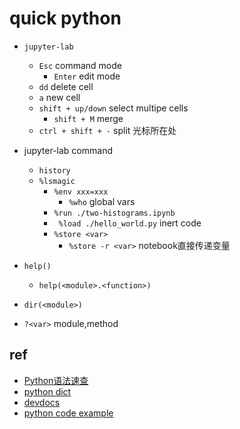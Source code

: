 # quick python

+ `jupyter-lab`
    + `Esc` command mode
        + `Enter` edit mode
    + `dd` delete cell
    + `a` new cell
    + `shift + up/down` select multipe cells
        + `shift + M` merge
    + `ctrl + shift + -` split 光标所在处

+ jupyter-lab command
    + `history`
    + `%lsmagic`
        + `%env xxx=xxx`
            + `%who` global vars
        + `%run ./two-histograms.ipynb`
        + ` %load ./hello_world.py` inert code
        + `%store <var>`
            + `%store -r <var>` notebook直接传递变量



+ `help()`
    + `help(<module>.<function>)`

+ `dir(<module>)`

+ `?<var>` module,method

## ref
+ [Python语法速查](https://wklchris.github.io/Py3-basic.html)
+ [python dict](https://www.w3cschool.cn/python/dict)
+ [devdocs](https://devdocs.io/python~3.9/library/os)
+ [python code example](https://www.programcreek.com/python/)
